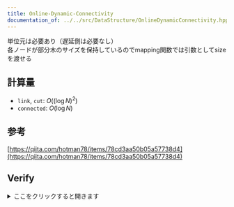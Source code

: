 ```yaml
---
title: Online-Dynamic-Connectivity
documentation_of: ../../src/DataStructure/OnlineDynamicConnectivity.hpp
---
```

単位元は必要あり（遅延側は必要なし）\
各ノードが部分木のサイズを保持しているのでmapping関数では引数としてsizeを渡せる
## 計算量
- `link`, `cut`: $O((\log N)^2)$
- `connected`: $O(\log N)$
## 参考
[https://qiita.com/hotman78/items/78cd3aa50b05a57738d4](https://qiita.com/hotman78/items/78cd3aa50b05a57738d4)

## Verify
<details>
<summary>ここをクリックすると開きます</summary>

- [ ] [Educational Codeforces Round 62 F. Extending Set of Points](https://codeforces.com/contest/1140/problem/F) 

</details>